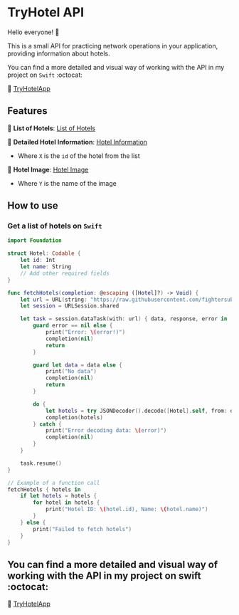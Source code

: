 # TryHotel API

Hello everyone! 👋

This is a small API for practicing network operations in your application, providing information about hotels.

You can find a more detailed and visual way of working with the API in my project on ```Swift``` :octocat:
 
🔹 [TryHotelApp](https://github.com/fightersubmarine/TryHotelApp)


## Features

🔹 **List of Hotels**:
[List of Hotels](https://raw.githubusercontent.com/fightersubmarine/TryHotelApi/main/firstData.json)

🔹 **Detailed Hotel Information**:
[Hotel Information](https://raw.githubusercontent.com/fightersubmarine/TryHotelApi/main/X.json)
- Where `X` is the `id` of the hotel from the list

🔹 **Hotel Image**:
[Hotel Image](https://raw.githubusercontent.com/fightersubmarine/TryHotelApi/main/image/Y)
- Where `Y` is the name of the image

## How to use

###  Get a list of hotels on ```Swift```
```swift
import Foundation

struct Hotel: Codable {
    let id: Int
    let name: String
    // Add other required fields
}

func fetchHotels(completion: @escaping ([Hotel]?) -> Void) {
    let url = URL(string: "https://raw.githubusercontent.com/fightersubmarine/TryHotelApi/main/firstData.json")!
    let session = URLSession.shared

    let task = session.dataTask(with: url) { data, response, error in
        guard error == nil else {
            print("Error: \(error!)")
            completion(nil)
            return
        }

        guard let data = data else {
            print("No data")
            completion(nil)
            return
        }

        do {
            let hotels = try JSONDecoder().decode([Hotel].self, from: data)
            completion(hotels)
        } catch {
            print("Error decoding data: \(error)")
            completion(nil)
        }
    }

    task.resume()
}

// Example of a function call
fetchHotels { hotels in
    if let hotels = hotels {
        for hotel in hotels {
            print("Hotel ID: \(hotel.id), Name: \(hotel.name)")
        }
    } else {
        print("Failed to fetch hotels")
    }
}
```

## You can find a more detailed and visual way of working with the API in my project on swift :octocat:

🔹
[TryHotelApp](https://github.com/fightersubmarine/TryHotelApp)
